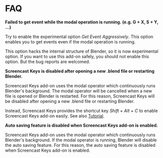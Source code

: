# FAQ


**Failed to get event while the modal operation is running. (e.g. G + X, S + Y, ...)**

Try to enable the experimental option *Get Event Aggressively*.
This option enables you to get events even if the modal operation is running.

This option hacks the internal structure of Blender, so it is now experimental option.
If you want to use this add-on safely, you should not enable this option.
But the bug reports are welcomed.


**Screencast Keys is disabled after opening a new .blend file or restarting Blender.**

Screencast Keys add-on uses the modal operator which continuously runs Blender's background.
The modal operator will be cancelled when a new file is opened or Blender is restarted.
For this reason, Screencast Keys will be disabled after opening a new .blend file or restarting Blender.

Instead, Screencast Keys provides the shortcut key *Shift + Alt + C* to enable Screencast Keys add-on easily.
See also [Tutorial](tutorial.md#shortcut-keys).


**Auto saving feature is disabled when Screencast Keys add-on is enabled.**

Screencast Keys add-on uses the modal operator which continuously runs Blender's background.
If the modal operator is running, Blender will disable the auto saving feature.
For this reason, the auto saving feature is disabled when Screencast Keys add-on is enabled.
